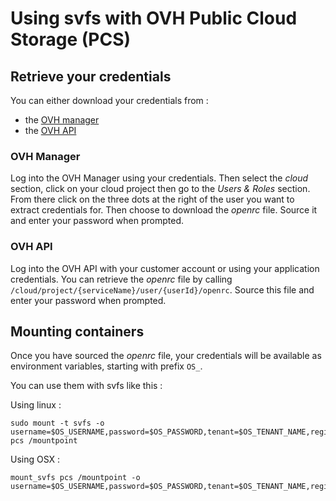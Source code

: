 # Using svfs with OVH Public Cloud Storage (PCS)

## Retrieve your credentials

You can either download your credentials from :
- the [OVH manager](https://www.ovh.com/manager)
- the [OVH API](https://api.ovh.com)

### OVH Manager

Log into the OVH Manager using your credentials.
Then select the *cloud* section, click on your cloud project
then go to the *Users & Roles* section. From there click on the
three dots at the right of the user you want to extract credentials for.
Then choose to download the *openrc* file. Source it and
enter your password when prompted.

### OVH API

Log into the OVH API with your customer account or using your
application credentials. You can retrieve the *openrc* file
by calling `/cloud/project/{serviceName}/user/{userId}/openrc`.
Source this file and enter your password when prompted.

## Mounting containers

Once you have sourced the *openrc* file, your credentials will
be available as environment variables, starting with prefix `OS_`.

You can use them with svfs like this :

Using linux :
```
sudo mount -t svfs -o username=$OS_USERNAME,password=$OS_PASSWORD,tenant=$OS_TENANT_NAME,region=$OS_REGION_NAME pcs /mountpoint
```

Using OSX :
```
mount_svfs pcs /mountpoint -o username=$OS_USERNAME,password=$OS_PASSWORD,tenant=$OS_TENANT_NAME,region=$OS_REGION_NAME
```
